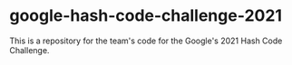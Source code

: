 # google-hash-code-challenge-2021
This is a repository for the team's code for the Google's 2021 Hash Code Challenge.
